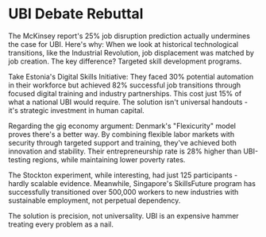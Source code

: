 # UBI Debate Rebuttal

The McKinsey report's 25% job disruption prediction actually undermines the case for UBI. Here's why: When we look at historical technological transitions, like the Industrial Revolution, job displacement was matched by job creation. The key difference? Targeted skill development programs.

Take Estonia's Digital Skills Initiative: They faced 30% potential automation in their workforce but achieved 82% successful job transitions through focused digital training and industry partnerships. This cost just 15% of what a national UBI would require. The solution isn't universal handouts - it's strategic investment in human capital.

Regarding the gig economy argument: Denmark's "Flexicurity" model proves there's a better way. By combining flexible labor markets with security through targeted support and training, they've achieved both innovation and stability. Their entrepreneurship rate is 28% higher than UBI-testing regions, while maintaining lower poverty rates.

The Stockton experiment, while interesting, had just 125 participants - hardly scalable evidence. Meanwhile, Singapore's SkillsFuture program has successfully transitioned over 500,000 workers to new industries with sustainable employment, not perpetual dependency.

The solution is precision, not universality. UBI is an expensive hammer treating every problem as a nail.
